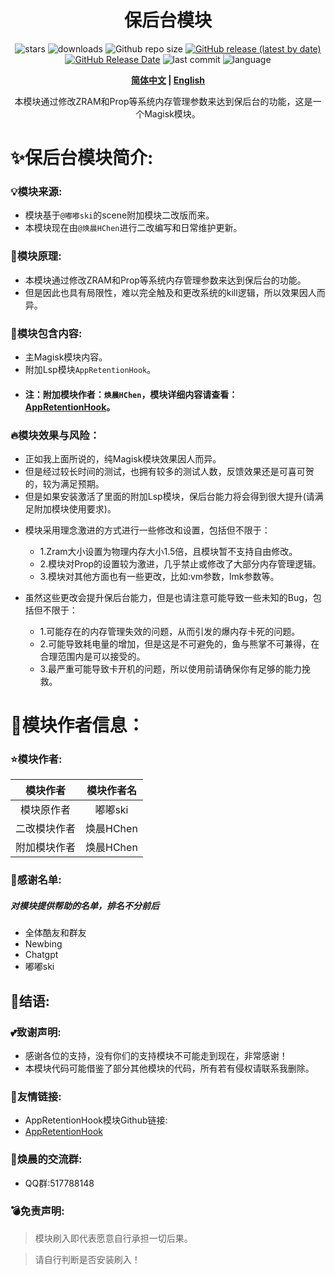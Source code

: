 <div align="center">
<h1>保后台模块</h1>

![stars](https://img.shields.io/github/stars/HChenX/BGAppRetention?style=flat)
![downloads](https://img.shields.io/github/downloads/HChenX/BGAppRetention/total)
![Github repo size](https://img.shields.io/github/repo-size/HChenX/BGAppRetention)
[![GitHub release (latest by date)](https://img.shields.io/github/v/release/HChenX/BGAppRetention)](https://github.com/HChenX/BGAppRetention/releases)
[![GitHub Release Date](https://img.shields.io/github/release-date/HChenX/BGAppRetention)](https://github.com/HChenX/BGAppRetention/releases)
![last commit](https://img.shields.io/github/last-commit/HChenX/BGAppRetention?style=flat)
![language](https://img.shields.io/badge/language-shell-purple)

<p><b><a href="README.md">简体中文</a> | <a href="README-en.md">English</a> </b></p>
<p>本模块通过修改ZRAM和Prop等系统内存管理参数来达到保后台的功能，这是一个Magisk模块。</p>
</div>

# ✨保后台模块简介:

### 💡模块来源:

- 模块基于`@嘟嘟ski`的scene附加模块二改版而来。
- 本模块现在由`@焕晨HChen`进行二改编写和日常维护更新。

### 🌟模块原理:

- 本模块通过修改ZRAM和Prop等系统内存管理参数来达到保后台的功能。
- 但是因此也具有局限性，难以完全触及和更改系统的kill逻辑，所以效果因人而异。

### 💫模块包含内容:

- 主Magisk模块内容。
- 附加Lsp模块`AppRetentionHook`。
- #### 注：附加模块作者：`焕晨HChen`，模块详细内容请查看：[AppRetentionHook](https://github.com/HChenX/AppRetentionHook)。

### 🔥模块效果与风险：

- 正如我上面所说的，纯Magisk模块效果因人而异。
- 但是经过较长时间的测试，也拥有较多的测试人数，反馈效果还是可喜可贺的，较为满足预期。
- 但是如果安装激活了里面的附加Lsp模块，保后台能力将会得到很大提升(请满足附加模块使用要求)。

* 模块采用理念激进的方式进行一些修改和设置，包括但不限于：
    * 1.Zram大小设置为物理内存大小1.5倍，且模块暂不支持自由修改。
    * 2.模块对Prop的设置较为激进，几乎禁止或修改了大部分内存管理逻辑。
    * 3.模块对其他方面也有一些更改，比如:vm参数，lmk参数等。

* 虽然这些更改会提升保后台能力，但是也请注意可能导致一些未知的Bug，包括但不限于：
    * 1.可能存在的内存管理失效的问题，从而引发的爆内存卡死的问题。
    * 2.可能导致耗电量的增加，但是这是不可避免的，鱼与熊掌不可兼得，在合理范围内是可以接受的。
    * 3.最严重可能导致卡开机的问题，所以使用前请确保你有足够的能力挽救。

# 👑模块作者信息：

### ⭐模块作者:

|  模块作者  |  模块作者名  |
|:------:|:-------:|
| 模块原作者  |  嘟嘟ski  |
| 二改模块作者 | 焕晨HChen |
| 附加模块作者 | 焕晨HChen |

### 🌹感谢名单:

##### 对模块提供帮助的名单，排名不分前后

- 全体酷友和群友
- Newbing
- Chatgpt
- 嘟嘟ski

## 🎉结语:

### 💕致谢声明:

- 感谢各位的支持，没有你们的支持模块不可能走到现在，非常感谢！
- 本模块代码可能借鉴了部分其他模块的代码，所有若有侵权请联系我删除。

### 🎵友情链接:

- AppRetentionHook模块Github链接:
- [AppRetentionHook](https://github.com/HChenX/AppRetentionHook)

### 📢焕晨的交流群:

- QQ群:517788148

### 💣免责声明:

> 模块刷入即代表愿意自行承担一切后果。

> 请自行判断是否安装刷入！
